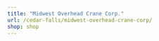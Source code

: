 ```yaml
---
title: "Midwest Overhead Crane Corp."
url: /cedar-falls/midwest-overhead-crane-corp/
shop: shop
---
```

